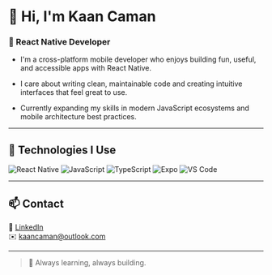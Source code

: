 # 👋 Hi, I'm Kaan Caman

### 📱 React Native Developer

- I'm a cross-platform mobile developer who enjoys building fun, useful, and accessible apps with React Native.

- I care about writing clean, maintainable code and creating intuitive interfaces that feel great to use.

- Currently expanding my skills in modern JavaScript ecosystems and mobile architecture best practices.

---

## 🚀 Technologies I Use

![React Native](https://img.shields.io/badge/React_Native-20232A?style=for-the-badge&logo=react&logoColor=61DAFB)
![JavaScript](https://img.shields.io/badge/JavaScript-F7DF1E?style=for-the-badge&logo=javascript&logoColor=black)
![TypeScript](https://img.shields.io/badge/TypeScript-3178C6?style=for-the-badge&logo=typescript&logoColor=white)
![Expo](https://img.shields.io/badge/Expo-000020?style=for-the-badge&logo=expo&logoColor=white)
![VS Code](https://img.shields.io/badge/VS_Code-007ACC?style=for-the-badge&logo=visualstudiocode&logoColor=white)

---

## 📫 Contact

💼 [LinkedIn](https://www.linkedin.com/in/kaancaman)  
✉️ kaancaman@outlook.com

---

> 🎯 Always learning, always building.
